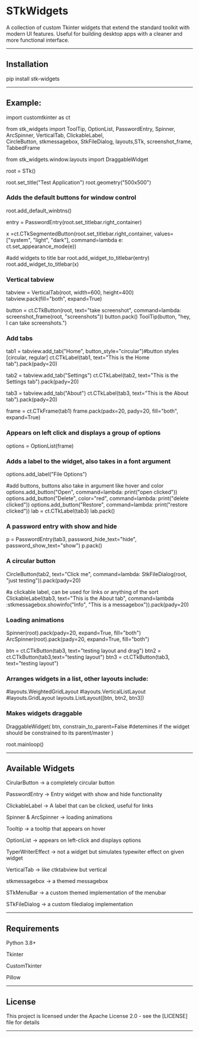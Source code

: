 # STkWidgets

A collection of custom Tkinter widgets that extend the standard toolkit with modern UI features.
Useful for building desktop apps with a cleaner and more functional interface.


---

## Installation

pip install stk-widgets



---

## Example:

import customtkinter as ct

from stk_widgets import ToolTip, OptionList, PasswordEntry, Spinner, ArcSpinner, VerticalTab, ClickableLabel, \
    CircleButton,  stkmessagebox, StkFileDialog, layouts,STk, screenshot_frame, TabbedFrame

from stk_widgets.window.layouts import DraggableWidget



root = STk()

root.set_title("Test Application")
root.geometry("500x500")

### Adds the default buttons for window control
root.add_default_winbtns()

entry = PasswordEntry(root.set_titlebar.right_container)

x =ct.CTkSegmentedButton(root.set_titlebar.right_container, values=["system", "light", "dark"], command=lambda e:   ct.set_appearance_mode(e))

#add widgets to title bar
root.add_widget_to_titlebar(entry)
root.add_widget_to_titlebar(x)

### Vertical tabview
tabview = VerticalTab(root, width=600, height=400)
tabview.pack(fill="both", expand=True)

button = ct.CTkButton(root, text="take screenshot",
                      command=lambda: screenshot_frame(root, "screenshots"))
button.pack()
ToolTip(button, "hey, I can take screenshots.")

### Add tabs
tab1 = tabview.add_tab("Home", button_style="circular")#button styles [circular, regular]
ct.CTkLabel(tab1, text="This is the Home tab").pack(pady=20)

tab2 = tabview.add_tab("Settings")
ct.CTkLabel(tab2, text="This is the Settings tab").pack(pady=20)

tab3 = tabview.add_tab("About")
ct.CTkLabel(tab3, text="This is the About tab").pack(pady=20)



frame = ct.CTkFrame(tab1)
frame.pack(padx=20, pady=20, fill="both", expand=True)

### Appears on left click and displays a group of options
options = OptionList(frame)
### Adds a label to the widget, also takes in a font argument
options.add_label("File Options")

#add buttons, buttons also take in argument like hover and color
options.add_button("Open", command=lambda: print("open clicked"))
options.add_button("Delete", color="red", command=lambda: print("delete clicked"))
options.add_button("Restore", command=lambda: print("restore clicked"))
lab = ct.CTkLabel(tab3)
lab.pack()

### A password entry with show and hide
p = PasswordEntry(tab3, password_hide_text="hide", password_show_text="show")
p.pack()

### A circular button
CircleButton(tab2, text="Click me", command=lambda: StkFileDialog(root, "just testing")).pack(pady=20)

#a clickable label, can be used for links or anything of the sort
ClickableLabel(tab3, text="This is the About tab",
               command=lambda :stkmessagebox.showinfo("Info", "This is a messagebox")).pack(pady=20)

### Loading animations
Spinner(root).pack(pady=20, expand=True, fill="both")
ArcSpinner(root).pack(pady=20, expand=True, fill="both")

btn = ct.CTkButton(tab3, text="testing layout and drag")
btn2 = ct.CTkButton(tab3,text="testing layout")
btn3 = ct.CTkButton(tab3, text="testing layout")

### Arranges widgets in a list, other layouts include:
#layouts.WeightedGridLayout
#layouts.VerticalListLayout
#layouts.GridLayout
layouts.ListLayout([btn, btn2, btn3])

### Makes widgets draggable
DraggableWidget(
    btn,
    constrain_to_parent=False #detemines if the widget should be constrained to its parent/master
)



root.mainloop()




---

## Available Widgets

CirularButton → a completely circular button

PasswordEntry → Entry widget with show and hide functionality

ClickableLabel → A label that can be clicked, useful for links

Spinner & ArcSpinner → loading animations

Tooltip → a tooltip that appears on hover

OptionList → appears on left-click and displays options

TyperWriterEffect → not a widget but simulates typewiter effect on given widget

VerticalTab → like ctktabview but vertical

stkmessagebox → a themed messagebox

STkMenuBar → a custom themed implementation of the menubar

STkFileDialog → a custom filedialog implementation

---

## Requirements

Python 3.8+

Tkinter

CustomTkinter

Pillow

---

## License

This project is licensed under the Apache License 2.0 - see the [LICENSE] file for details


---
